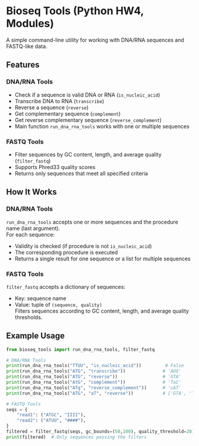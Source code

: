 # Bioseq Tools (Python HW4, Modules)

A simple command-line utility for working with DNA/RNA sequences and FASTQ-like data.

## Features

### DNA/RNA Tools
- Check if a sequence is valid DNA or RNA (`is_nucleic_acid`)
- Transcribe DNA to RNA (`transcribe`)
- Reverse a sequence (`reverse`)
- Get complementary sequence (`complement`)
- Get reverse complementary sequence (`reverse_complement`)
- Main function `run_dna_rna_tools` works with one or multiple sequences

### FASTQ Tools
- Filter sequences by GC content, length, and average quality (`filter_fastq`)
- Supports Phred33 quality scores
- Returns only sequences that meet all specified criteria

## How It Works

### DNA/RNA Tools
`run_dna_rna_tools` accepts one or more sequences and the procedure name (last argument).  
For each sequence:
- Validity is checked (if procedure is not `is_nucleic_acid`)
- The corresponding procedure is executed
- Returns a single result for one sequence or a list for multiple sequences

### FASTQ Tools
`filter_fastq` accepts a dictionary of sequences:
- Key: sequence name  
- Value: tuple of `(sequence, quality)`  
Filters sequences according to GC content, length, and average quality thresholds.

## Example Usage

```python
from bioseq_tools import run_dna_rna_tools, filter_fastq

# DNA/RNA Tools
print(run_dna_rna_tools("TTUU", "is_nucleic_acid"))         # False
print(run_dna_rna_tools("ATG", "transcribe"))              # 'AUG'
print(run_dna_rna_tools("ATG", "reverse"))                 # 'GTA'
print(run_dna_rna_tools("AtG", "complement"))              # 'TaC'
print(run_dna_rna_tools("ATg", "reverse_complement"))      # 'cAT'
print(run_dna_rna_tools("ATG", "aT", "reverse"))           # ['GTA', 'Ta']

# FASTQ Tools
seqs = {
    "read1": ("ATGC", "IIII"),
    "read2": ("ATUU", "####"),
}
filtered = filter_fastq(seqs, gc_bounds=(50,100), quality_threshold=20)
print(filtered)  # Only sequences passing the filters
